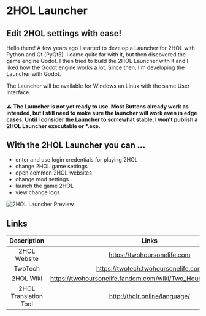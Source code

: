 
# 2HOL Launcher
## Edit 2HOL settings with ease!
Hello there!
A few years ago I started to develop a Launcher for 2HOL with Python and Qt (PyQt5). I came quite far with it, but then discovered the game engine Godot.
I then tried to build the 2HOL Launcher with it and I liked how the Godot engine works a lot. Since then, I'm developing the Launcher with Godot.

The Launcher will be available for Windows an Linux with the same User Interface.

#### ⚠ The Launcher is not yet ready to use. Most Buttons already work as intended, but I still need to make sure the launcher will work even in edge cases. Until I consider the Launcher to somewhat stable, I won't publish a 2HOL Launcher executable or *.exe.

## With the 2HOL Launcher you can ...
  * enter and use login credentials for playing 2HOL
  * change 2HOL game settings
  * open common 2HOL websites
  * change mod settings
  * launch the game 2HOL
  * view change logs

![2HOL Launcher Preview](https://user-images.githubusercontent.com/37874454/146680350-923dc466-8a20-4269-8407-827f8c3760bf.png "2HOL Launcher Preview")

## Links

| Description             | Links                                                            |
|:-----------------------:|:----------------------------------------------------------------:|
| 2HOL Website            | https://twohoursonelife.com                                      |
| TwoTech                 | https://twotech.twohoursonelife.com                              |
| 2HOL Wiki               | https://twohoursonelife.fandom.com/wiki/Two_Hours,_One_Life_Wiki |
| 2HOL Translation Tool   | http://tholr.online/language/                                    |

